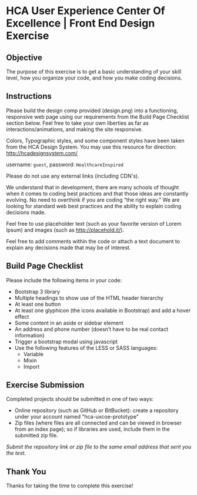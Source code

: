 # HCA User Experience Center Of Excellence | Front End Design Exercise

## Objective
The purpose of this exercise is to get a basic understanding of your skill level, how you organize your code, and how you make coding decisions.

## Instructions
Please build the design comp provided (design.png) into a functioning, responsive web page using our requirements from the Build Page Checklist section below. Feel free to take your own liberties as far as interactions/animations, and making the site responsive.

Colors, Typographic styles, and some component styles have been taken from the HCA Design System. You may use this resource for direction: http://hcadesignsystem.com/

username: ```guest```, password: ```HealthcareInspired```

Please do not use any external links (including CDN's).

We understand that in development, there are many schools of thought when it comes to coding best practices and that those ideas are constantly evolving. No need to overthink if you are coding “the right way.” We are looking for standard web best practices and the ability to explain coding decisions made.

Feel free to use placeholder text (such as your favorite version of Lorem Ipsum) and images (such as http://placehold.it/).

Feel free to add comments within the code or attach a text document to explain any decisions made that may be of interest.

## Build Page Checklist
Please include the following items in your code:
- Bootstrap 3 library 
- Multiple headings to show use of the HTML header hierarchy
- At least one button
- At least one glyphicon (the icons available in Bootstrap) and add a hover effect
- Some content in an aside or sidebar element
- An address and phone number (doesn’t have to be real contact information)
- Trigger a bootstrap modal using javascript
- Use the following features of the LESS or SASS languages:
    - Variable
    - Mixin
    - Import


## Exercise Submission
Completed projects should be submitted in one of two ways:
- Online repository (such as GitHub or BitBucket): create a repository under your account named "hca-uxcoe-prototype"
- Zip files (where files are all connected and can be viewed in browser from an index page); so if libraries are used, include them in the submitted zip file.

*Submit the repository link or zip file to the same email address that sent you the test.*

## Thank You
Thanks for taking the time to complete this exercise!
